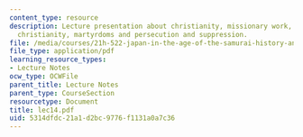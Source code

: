 ```yaml
---
content_type: resource
description: Lecture presentation about christianity, missionary work, expansion of
  christianity, martyrdoms and persecution and suppression.
file: /media/courses/21h-522-japan-in-the-age-of-the-samurai-history-and-film-fall-2006/5314dfdc21a1d2bc9776f1131a0a7c36_lec14.pdf
file_type: application/pdf
learning_resource_types:
- Lecture Notes
ocw_type: OCWFile
parent_title: Lecture Notes
parent_type: CourseSection
resourcetype: Document
title: lec14.pdf
uid: 5314dfdc-21a1-d2bc-9776-f1131a0a7c36
---
```

